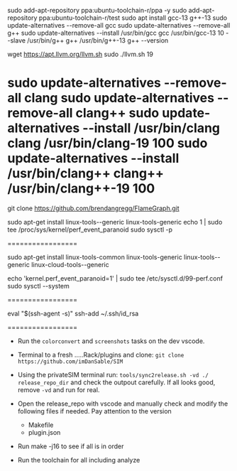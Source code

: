

sudo add-apt-repository ppa:ubuntu-toolchain-r/ppa -y
sudo add-apt-repository ppa:ubuntu-toolchain-r/test
sudo apt install gcc-13 g++-13
sudo update-alternatives --remove-all gcc
sudo update-alternatives --remove-all g++
sudo update-alternatives --install /usr/bin/gcc gcc /usr/bin/gcc-13 10 --slave /usr/bin/g++ g++ /usr/bin/g++-13
g++ --version

wget https://apt.llvm.org/llvm.sh
sudo ./llvm.sh 19

sudo update-alternatives --remove-all clang
sudo update-alternatives --remove-all clang++
sudo update-alternatives --install /usr/bin/clang clang /usr/bin/clang-19 100
sudo update-alternatives --install /usr/bin/clang++ clang++ /usr/bin/clang++-19 100
=================

git clone https://github.com/brendangregg/FlameGraph.git

sudo apt-get install linux-tools-<kernel-version>-generic linux-tools-generic
echo 1 | sudo tee /proc/sys/kernel/perf_event_paranoid
sudo sysctl -p

=================

sudo apt-get install linux-tools-common linux-tools-generic linux-tools-<kernel-version>-generic linux-cloud-tools-<kernel-version>-generic

echo 'kernel.perf_event_paranoid=1' | sudo tee /etc/sysctl.d/99-perf.conf
sudo sysctl --system

=================

eval "$(ssh-agent -s)"
ssh-add ~/.ssh/id_rsa


=================

- Run the ```colorconvert``` and ```screenshots``` tasks on the dev vscode.

- Terminal to a fresh  .....Rack/plugins and clone: ```git clone https://github.com/imDanSable/SIM```

- Using the privateSIM terminal run: ```tools/sync2release.sh -vd ./ release_repo_dir``` and check the outpout carefully. If all looks good, remove ```-vd``` and run for real.


- Open the release_repo with vscode and manually check and modify the following files if needed. Pay attention to the version
    - Makefile
    - plugin.json

- Run make -j16 to see if all is in order

- Run the toolchain for all including analyze



